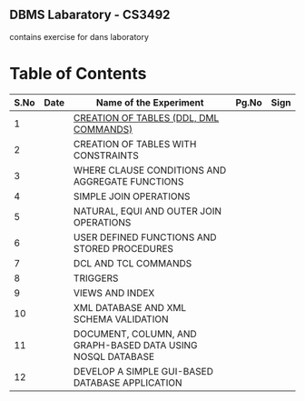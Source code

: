 ## DBMS Labaratory - CS3492
contains exercise for dans laboratory

# Table of Contents

| S.No | Date | Name of the Experiment | Pg.No | Sign |
|------|------|------------------------|-------|------|
| 1    |      | [CREATION OF TABLES (DDL, DML COMMANDS)](ex1/Ex-1.md) |       |      |
| 2    |      | CREATION OF TABLES WITH CONSTRAINTS   |       |      |
| 3    |      | WHERE CLAUSE CONDITIONS AND AGGREGATE FUNCTIONS   |       |      |
| 4    |      | SIMPLE JOIN OPERATIONS   |       |      |
| 5    |      | NATURAL, EQUI AND OUTER JOIN OPERATIONS   |       |      |
| 6    |      | USER DEFINED FUNCTIONS AND STORED PROCEDURES   |       |      |
| 7    |      | DCL AND TCL COMMANDS   |       |      |
| 8    |      | TRIGGERS   |       |      |
| 9    |      | VIEWS AND INDEX   |       |      |
| 10   |      | XML DATABASE AND XML SCHEMA VALIDATION   |       |      |
| 11   |      | DOCUMENT, COLUMN, AND GRAPH-BASED DATA USING NOSQL DATABASE   |       |      |
| 12   |      | DEVELOP A SIMPLE GUI-BASED DATABASE APPLICATION   |       |      |
